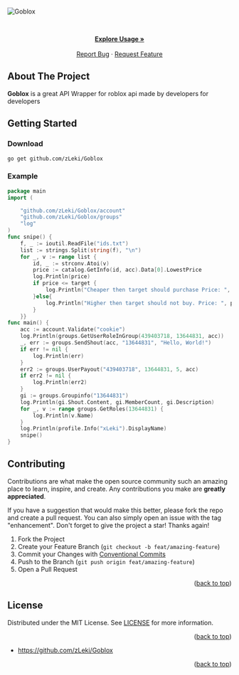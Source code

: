<div id="top"></div>

<!-- PROJECT SHIELDS -->


<!-- ![Visitors](https://estruyf-github.azurewebsites.net/api/VisitorHit?user=wst24365888&repo=ez4o/convert-json-cli&countColor=rgb(0,%20126,%20198)) -->

<br />

![Goblox](https://i.ibb.co/WfCGTbX/Untitled.png)

<!-- PROJECT LOGO -->
<br />
<div align="center">
<p align="center">
    <a href="https://github.com/zLeki/Goblox#usage"><strong>Explore Usage »</strong></a>
    <br />
    <br />
    <a href="https://github.com/zLeki/Goblox/issues">Report Bug</a>
    ·
    <a href="https://github.com/zLeki/Goblox/issues">Request Feature</a>
  </p>
</div>



<!-- ABOUT THE PROJECT -->

## About The Project


**Goblox** is a great API Wrapper for roblox api made by developers for developers



<!-- GETTING STARTED -->

## Getting Started

### Download

`go get github.com/zLeki/Goblox`

### Example

```go
package main
import (

	"github.com/zLeki/Goblox/account"
	"github.com/zLeki/Goblox/groups"
	"log"
)
func snipe() {
	f, _ := ioutil.ReadFile("ids.txt")
	list := strings.Split(string(f), "\n")
	for _, v := range list {
		id, _ := strconv.Atoi(v)
		price := catalog.GetInfo(id, acc).Data[0].LowestPrice
		log.Println(price)
		if price <= target {
			log.Println("Cheaper then target should purchase Price: ", price)
		}else{
			log.Println("Higher then target should not buy. Price: ", price)
		}
	}}
func main() {
	acc := account.Validate("cookie")
	log.Println(groups.GetUserRoleInGroup(439403718, 13644831, acc))
	_, err := groups.SendShout(acc, "13644831", "Hello, World!")
	if err != nil {
		log.Println(err)
	}
	err2 := groups.UserPayout("439403718", 13644831, 5, acc)
	if err2 != nil {
		log.Println(err2)
	}
	gi := groups.Groupinfo("13644831")
	log.Println(gi.Shout.Content, gi.MemberCount, gi.Description)
	for _, v := range groups.GetRoles(13644831) {
		log.Println(v.Name)
	}
    log.Println(profile.Info("xLeki").DisplayName)
    snipe()
}
```


## Contributing

Contributions are what make the open source community such an amazing place to
learn, inspire, and create. Any contributions you make are **greatly
appreciated**.

If you have a suggestion that would make this better, please fork the repo and
create a pull request. You can also simply open an issue with the tag
"enhancement". Don't forget to give the project a star! Thanks again!

1. Fork the Project
2. Create your Feature Branch (`git checkout -b feat/amazing-feature`)
3. Commit your Changes with
   [Conventional Commits](https://www.conventionalcommits.org/en/v1.0.0/)
4. Push to the Branch (`git push origin feat/amazing-feature`)
5. Open a Pull Request

<p align="right">(<a href="#top">back to top</a>)</p>

<!-- LICENSE -->

## License

Distributed under the MIT License. See
[LICENSE](https://github.com/zLeki/Goblox/blob/main/LICENSE) for more
information.

<p align="right">(<a href="#top">back to top</a>)</p>



- <https://github.com/zLeki/Goblox>

<p align="right">(<a href="#top">back to top</a>)</p>

<!-- MARKDOWN LINKS & IMAGES -->
<!-- https://www.markdownguide.org/basic-syntax/#reference-style-links -->


